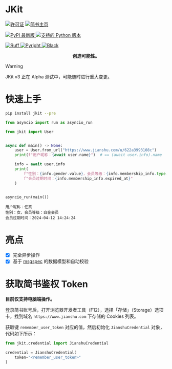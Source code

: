 # JKit

[![许可证](https://img.shields.io/github/license/FHU-yezi/JKit?style=flat-square&label=%E8%AE%B8%E5%8F%AF%E8%AF%81)](https://github.com/FHU-yezi/JKit/blob/v3/LICENSE)
[![简书主页](https://img.shields.io/badge/%E7%AE%80%E4%B9%A6-%E5%88%9D%E5%BF%83%E4%B8%8D%E5%8F%98__%E5%8F%B6%E5%AD%90-black?style=flat-square&color=EA6F5A)](https://www.jianshu.com/u/ea36c8d8aa30)

[![PyPI 最新版](https://img.shields.io/pypi/v/jkit?style=flat-square&label=PyPI)
](https://pypi.python.org/pypi/jkit)
[![支持的 Python 版本](https://img.shields.io/pypi/pyversions/jkit.svg?style=flat-square&label=Python%20%E7%89%88%E6%9C%AC)](https://pypi.python.org/pypi/jkit)

[![Ruff](https://img.shields.io/badge/%E9%9D%99%E6%80%81%E6%A3%80%E6%9F%A5-Ruff-purple?style=flat-square)
](https://github.com/astral-sh/ruff)
[![Pyright](https://img.shields.io/badge/%E7%B1%BB%E5%9E%8B%E6%A3%80%E6%9F%A5-Pyright-blue?style=flat-square)
](https://github.com/microsoft/pyright)
[![Black](https://img.shields.io/badge/%E4%BB%A3%E7%A0%81%E9%A3%8E%E6%A0%BC-Black-black?style=flat-square)
](https://github.com/psf/black)


<p align="center">
  <b>创造可能性。</b>
</p>

> [!WARNING]
> JKit v3 正在 Alpha 测试中，可能随时进行重大变更。

# 快速上手

```bash
pip install jkit --pre
```

```python
from asyncio import run as asyncio_run

from jkit import User


async def main() -> None:
    user = User.from_url("https://www.jianshu.com/u/622a3993108c")
    print(f"用户昵称：{await user.name}")  # == (await user.info).name

    info = await user.info
    print(
        f"性别：{info.gender.value}，会员等级：{info.membership_info.type.value}\n"
        f"会员过期时间：{info.membership_info.expired_at}"
    )


asyncio_run(main())

```

```
用户昵称：任真
性别：女，会员等级：白金会员
会员过期时间：2024-04-12 14:24:24
```

# 亮点

- [x] 完全异步操作
- [x] 基于 [msgspec](https://github.com/jcrist/msgspec) 的数据模型和自动校验

# 获取简书鉴权 Token

**目前仅支持电脑端操作。**

登录简书账号后，打开浏览器开发者工具（F12），选择「存储」（Storage）选项卡，找到域名 `https://www.jianshu.com` 下存储的 Cookies 列表。

获取键 `remember_user_token` 对应的值，然后初始化 `JianshuCredential` 对象，代码如下所示：

```python
from jkit.credential import JianshuCredential

credential = JianshuCredential(
    token="<remember_user_token>"
)
```
